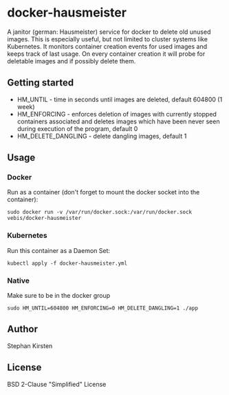 # docker-hausmeister
A janitor (german: Hausmeister) service for docker to delete old unused images. This is especially useful, but not limited to cluster systems like Kubernetes.
It monitors container creation events for used images and keeps track of last usage. On every container creation it will probe for deletable images and if possibly delete them.

## Getting started

* HM_UNTIL - time in seconds until images are deleted, default 604800 (1 week)
* HM_ENFORCING - enforces deletion of images with currently stopped containers associated and deletes images which have been never seen during execution of the program, default 0
* HM_DELETE_DANGLING - delete dangling images, default 1

## Usage

### Docker
Run as a container (don't forget to mount the docker socket into the container):
```
sudo docker run -v /var/run/docker.sock:/var/run/docker.sock vebis/docker-hausmeister
```

### Kubernetes
Run this container as a Daemon Set:
```
kubectl apply -f docker-hausmeister.yml
```

### Native
Make sure to be in the docker group
```
sudo HM_UNTIL=604800 HM_ENFORCING=0 HM_DELETE_DANGLING=1 ./app
```

## Author

Stephan Kirsten

## License

BSD 2-Clause "Simplified" License
